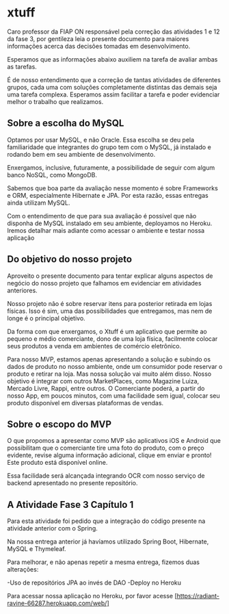 # xtuff

Caro professor da FIAP ON responsável pela correção das atividades 1 e 12 da fase 3, por gentileza leia o presente documento para maiores informações acerca das decisões tomadas em desenvolvimento.

Esperamos que as informações abaixo auxiliem na tarefa de avaliar ambas as tarefas.

É de nosso entendimento que a correção de tantas atividades de diferentes grupos, cada uma com soluções completamente distintas das demais seja uma tarefa complexa. Esperamos assim facilitar a tarefa e poder evidenciar melhor o trabalho que realizamos.

## Sobre a escolha do MySQL

Optamos por usar MySQL, e não Oracle. Essa escolha se deu pela familiaridade que integrantes do grupo tem com o MySQL, já instalado e rodando bem em seu ambiente de desenvolvimento.

Enxergamos, inclusive, futuramente, a possibilidade de seguir com algum banco NoSQL, como MongoDB. 

Sabemos que boa parte da avaliação nesse momento é sobre Frameworks e ORM, especialmente Hibernate e JPA. Por esta razão, essas entregas ainda utilizam MySQL.

Com o entendimento de que para sua avaliação é possível que não disponha de MySQL instalado em seu ambiente, deployamos no Heroku. Iremos detalhar mais adiante como acessar o ambiente e testar nossa aplicação

## Do objetivo do nosso projeto

Aproveito o presente documento para tentar explicar alguns aspectos de negócio do nosso projeto que falhamos em evidenciar em atividades anteriores.

Nosso projeto não é sobre reservar itens para posterior retirada em lojas físicas. Isso é sim, uma das possibilidades que entregamos, mas nem de longe é o principal objetivo.

Da forma com que enxergamos, o Xtuff é um aplicativo que permite ao pequeno e médio comerciante, dono de uma loja física, facilmente colocar seus produtos a venda em ambientes de comércio eletrônico.

Para nosso MVP, estamos apenas apresentando a solução e subindo os dados de produto no nosso ambiente, onde um consumidor pode reservar o produto e retirar na loja. Mas nossa solução vai muito além disso. Nosso objetivo é integrar com outros MarketPlaces, como Magazine Luiza, Mercado Livre, Rappi, entre outros. O Comerciante poderá, a partir do nosso App, em poucos minutos, com uma facilidade sem igual, colocar seu produto disponível em diversas plataformas de vendas.

## Sobre o escopo do MVP

O que propomos a apresentar como MVP são aplicativos iOS e Android que possibilitam que o comerciante tire uma foto do produto, com o preço evidente, revise alguma informação adicional, clique em enviar e pronto! Este produto está disponível online.

Essa facilidade será alcançada integrando OCR com nosso serviço de backend apresentado no presente repositório.

## A Atividade Fase 3 Capítulo 1

Para esta atividade foi pedido que a integração do código presente na atividade anterior com o Spring.

Na nossa entrega anterior já havíamos utilizado Spring Boot, Hibernate, MySQL e Thymeleaf.

Para melhorar, e não apenas repetir a mesma entrega, fizemos duas alterações:

-Uso de repositórios JPA ao invés de DAO 
-Deploy no Heroku

Para acessar nossa aplicação no Heroku, por favor acesse [https://radiant-ravine-66287.herokuapp.com/web/]

